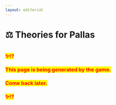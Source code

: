 ```yaml
---
layout: editorial
---
```


# ⚖️ Theories for Pallas

<figure><img src="../../../../../../.gitbook/assets/pexels-btgl-♡-19554311.jpg" alt=""><figcaption></figcaption></figure>

### <mark style="color:red;">✨⁉️</mark>&#x20;

### <mark style="color:red;">This page is being generated by the game.</mark>&#x20;

### <mark style="color:red;">Come back later.</mark>

### <mark style="color:red;">✨⁉️</mark>
